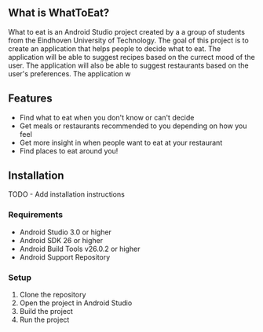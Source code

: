 ## What is WhatToEat?
What to eat is an Android Studio project created by a a group of students from the Eindhoven University of Technology. The goal of this project is to create an application that helps people to decide what to eat. The application will be able to suggest recipes based on the currect mood of the user. The application will also be able to suggest restaurants based on the user's preferences. The application w

## Features

- Find what to eat when you don't know or can't decide
- Get meals or restaurants recommended to you depending on how you feel
- Get more insight in when people want to eat at your restaurant
- Find places to eat around you!

## Installation
TODO - Add installation instructions

### Requirements

- Android Studio 3.0 or higher
- Android SDK 26 or higher
- Android Build Tools v26.0.2 or higher
- Android Support Repository

### Setup

1. Clone the repository
2. Open the project in Android Studio
3. Build the project
4. Run the project
